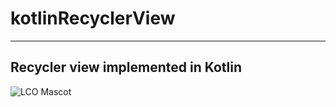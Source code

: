 # kotlinRecyclerView
---
Recycler view implemented in Kotlin
---
![LCO Mascot](https://androidstudy.com/wp-content/uploads/2017/04/layering.png "Recycler view in android")
